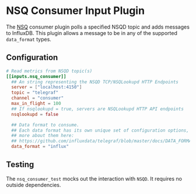 # NSQ Consumer Input Plugin

The [NSQ](http://nsq.io/) consumer plugin polls a specified NSQD
topic and adds messages to InfluxDB. This plugin allows a message to be in any of the supported `data_format` types.

## Configuration

```toml
# Read metrics from NSQD topic(s)
[[inputs.nsq_consumer]]
  ## An string representing the NSQD TCP/NSQLookupd HTTP Endpoints
  server = ["localhost:4150"]
  topic = "telegraf"
  channel = "consumer"
  max_in_flight = 100
  ## If nsqlookupd = true, servers are NSQLookupd HTTP API endpoints
  nsqlookupd = false

  ## Data format to consume.
  ## Each data format has its own unique set of configuration options, read
  ## more about them here:
  ## https://github.com/influxdata/telegraf/blob/master/docs/DATA_FORMATS_INPUT.md
  data_format = "influx"
```

## Testing
The `nsq_consumer_test` mocks out the interaction with `NSQD`. It requires no outside dependencies.
